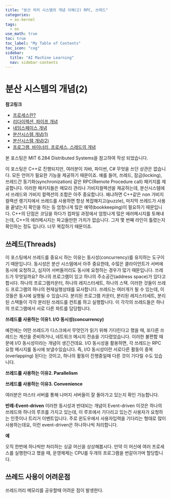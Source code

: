 ```yaml
---
title: "분산 처리 시스템의 개념 이해(2) RPC, 쓰레드" 
categories:
  - os-kernel
tags:
  - os
use_math: true
toc: true
toc_label: "My Table of Contents"
toc_icon: "cog"
sidebar:
  title: "AI Machine Learning"
  nav: sidebar-contents
---
```


# 분산 시스템의 개념(2)


**참고링크**

* [프로세스란?](https://losskatsu.github.io/os-kernel/os-process/)
* [리다이렉션, 파이프 개념](https://losskatsu.github.io/os-kernel/linux-redirection/)
* [네임스페이스 개념](https://losskatsu.github.io/os-kernel/linux-namespace/)
* [분산시스템 개념(1)](https://losskatsu.github.io/os-kernel/dist-sys-concept01/)
* [분산시스템 개념(2)](https://losskatsu.github.io/os-kernel/dist-sys-concept02/)
* [프로그램, 바이너리, 프로세스, 스레드의 개념](https://losskatsu.github.io/os-kernel/process-thread/)



본 포스팅은 MIT 6.284 Distributed Systems을 참고하여 작성 되었습니다.

이 포스팅은 C++로 진행되지만, 여러분이 자바, 파이썬, C# 무엇을 쓰던 상관은 없습니다. 모든 언어가 필요한 기능을 제공하기 때문이죠. 
예를 들어, 쓰레드, 잠금(locking), 쓰레드간 동기화(synchronization) 같은 RPC(Remote Procedure call) 패키지를 제공합니다. 
이러한 패키지들은 메모리 관리나 가비지컬렉션을 제공하는데, 분산시스템에서 쓰레드와 가비지 컬렉션의 조합은 아주 중요합니다. 
왜냐하면 C++같은 non 가비지 컬랙션 랭기지에서 쓰레드를 사용하면 항상 복잡해지고(puzzle), 
마지막 쓰레드가 사용을 끝냈는지 확인을 하는 등 엄청나게 많은 예약(bookkeeping)이 필요하기 때문입니다. 
C++의 단점은 코딩을 하다가 컴파일 과정에서 엄청나게 많은 에러메시지를 토해내는데, 
C++의 에러메시지는 파고들만한 가치가 없습니다. 
그저 몇 번째 라인이 틀렸는지 확인하는 정도 입니다. 너무 복잡하기 때문이죠. 

## 쓰레드(Threads)

이 포스팅에서 쓰레드를 중요시 하는 이유는 동시성(concurrency)를 유지하는 도구이기 때문입니다. 
동시성은 분산 시스템에서 아주 중요한데, 
수많은 클라이언트가 서버에 동시에 요청하고, 심지어 서버들끼리도 동시에 요청하는 경우가 많기 때문입니다. 
쓰레드가 무엇일까요? 
하나의 프로그램이 있고 하나의 주소공간(address space)가 있다고 합시다. 
하나의 프로그램카운터, 하나의 레지스터세트, 하나의 스택. 
이러한 것들이 쓰레드 프로그램의 하나의 현재실행상태를 묘사합니다. 
쓰레드는 여러개가 될 수 있는데, 이것들은 동시에 실행될 수 있습니다. 
분리된 프로그램 카운터, 분리된 레지스터세트, 분리된 스택들이 각각 분리된 쓰레드를 컨트롤 하고 실행합니다. 
이 각각의 쓰레드들은 하나의 프로그램에서 서로 다른 파트를 담당합니다. 

**쓰레드를 사용하는 이유1. I/O 동시성(concurrency)**

예전에는 어떤 쓰레드가 디스크에서 무엇인가 읽기 위해 기다린다고 했을 때, 
또다른 쓰레드는 계산을 준비하거나, 네트워크 메시지 전송을 기다렸었습니다. 
이러한 불편함 때문에 I/O 동시성이라는 개념이 생긴건데요. 
I/O 동시성을 활용하면,  각 쓰레드는  RPC 요청 메시지를 동시에 보낼수있습니다. 
즉, I/O 동시성이란 서로다른 활동이 중복(overlapping) 된다는 것이고, 하나의 활동이 진행중일때 다른 것이 기다릴 수도 있습니다. 

**쓰레드를 사용하는 이유2. Parallelism**

**쓰레드를 사용하는 이유3. Convenience** 

여러분은 마스터 서버를 통해 나머지 서버들이 잘 돌아가고 있는지 확인 가능합니다. 

**반례-Event-driven**
이러한 동시성과 반대되는 개념이 Event-driven
이것은 하나의 쓰레드와 하나의 루프를 가지고 있는데, 
이 루프에서 기다리고 있는건 사용자가 요청하는 인풋이나 트리거 이벤트입니다. 
주로 윈도우에서 사용자입력을 기다리는 형태로 많이 사용하는데요, 
이런 event-driven은 하나하나씩 처리합니다. 

**예**

오직 한번에 하나씩만 처리하는 싱글 머신을 상상해봅시다. 
만약 이 머신에 여러 프로세스를 실행한다고 했을 때, 
운영체제는 CPU를 두개의 프로그램을 번갈아가며 할당합니다. 

## 쓰레드 사용이 어려운점

쓰레드끼리 메모리를 공유할때 어려운 점이 발생한다. 

